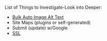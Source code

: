 List of Things to Investigate-Look into Deeper:
* [Bulk Auto Image Alt Text](https://wordpress.org/plugins/bulk-image-alt-text-with-yoast/)<br>
* Site Maps (plugins or self-generated) <br>
* Submit (update) w/Google<br>
* [SSL](https://wordpress.org/plugins/search/ssl/)<br>
